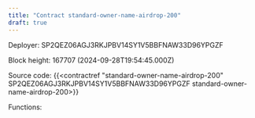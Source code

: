 ```yaml
---
title: "Contract standard-owner-name-airdrop-200"
draft: true
---
```

Deployer: SP2QEZ06AGJ3RKJPBV14SY1V5BBFNAW33D96YPGZF


 



Block height: 167707 (2024-09-28T19:54:45.000Z)

Source code: {{<contractref "standard-owner-name-airdrop-200" SP2QEZ06AGJ3RKJPBV14SY1V5BBFNAW33D96YPGZF standard-owner-name-airdrop-200>}}

Functions:


